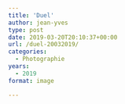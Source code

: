 ```yaml
---
title: 'Duel'
author: jean-yves
type: post
date: 2019-03-20T20:10:37+00:00
url: /duel-20032019/
categories:
  - Photographie
years:
  - 2019
format: image

---
```

